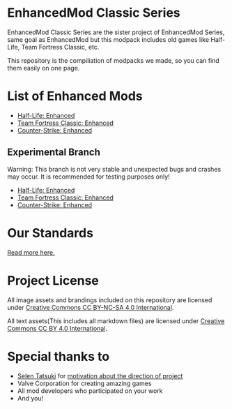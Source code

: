 # EnhancedMod Classic Series
EnhancedMod Classic Series are the sister project of EnhancedMod Series, same goal as EnhancedMod but this modpack includes old games like Half-Life, Team Fortress Classic, etc.

This repository is the compiliation of modpacks we made, so you can find them easily on one page.

# List of Enhanced Mods
* [Half-Life: Enhanced](https://github.com/MysticMoonlight/EnhancedMod/blob/main/hle/README.md)
* [Team Fortress Classic: Enhanced](https://github.com/MysticMoonlight/EnhancedMod/blob/main/tfce/README.md)
* [Counter-Strike: Enhanced](https://github.com/MysticMoonlight/EnhancedMod/blob/main/cse/README.md)

## Experimental Branch
Warning: This branch is not very stable and unexpected bugs and crashes may occur. It is recommended for testing purposes only!

* [Half-Life: Enhanced](https://github.com/MysticMoonlight/EnhancedMod/blob/main/hle/experimental/README.md)
* [Team Fortress Classic: Enhanced](https://github.com/MysticMoonlight/EnhancedMod/blob/main/tfce/experimental/README.md)
* [Counter-Strike: Enhanced](https://github.com/MysticMoonlight/EnhancedMod/blob/main/cse/experimental/README.md)
   
# Our Standards
[Read more here.](https://github.com/MysticMoonlight/EnhancedMod/blob/main/STANDARD.md)

# Project License
All image assets and brandings included on this repository are licensed under [Creative Commons CC BY-NC-SA 4.0 International](https://creativecommons.org/licenses/by-nc-sa/4.0/).

All text assets(This includes all markdown files) are licensed under [Creative Commons CC BY 4.0 International](https://creativecommons.org/licenses/by/4.0/).

# Special thanks to
* [Selen Tatsuki](https://twitter.com/Selen_Tatsuki) for [motivation about the direction of project](https://twitter.com/Selen_Tatsuki/status/1453444303968038913)
* Valve Corporation for creating amazing games
* All mod developers who participated on your work
* And you!
